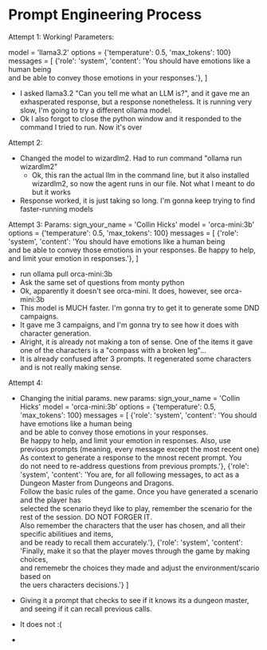 # Prompt Engineering Process

Attempt 1: Working! 
Parameters:

model = 'llama3.2'
options = {'temperature': 0.5, 'max_tokens': 100}
messages = [
  {'role': 'system', 'content': 'You should have emotions like a human being \
  and be able to convey those emotions in your responses.'},
]

- I asked llama3.2 "Can you tell me what an LLM is?", and it gave me an exhasperated response, but a response nonetheless. It is running very slow, I'm going to try a different ollama model.
- Ok I also forgot to close the python window and it responded to the command I tried to run. Now it's over


Attempt 2: 
- Changed the model to wizardlm2. Had to run command "ollama run wizardlm2"
    - Ok, this ran the actual llm in the command line, but it also installed wizardlm2, so now the agent runs in our file. Not what I meant to do but it works
- Response worked, it is just taking so long. I'm gonna keep trying to find faster-running models

Attempt 3:
Params:
sign_your_name = 'Collin Hicks'
model = 'orca-mini:3b'
options = {'temperature': 0.5, 'max_tokens': 100}
messages = [
  {'role': 'system', 'content': 'You should have emotions like a human being \
  and be able to convey those emotions in your responses. Be happy to help, and limit your emotion in responses.'},
]


- run ollama pull orca-mini:3b
- Ask the same set of questions from monty python
- Ok, apparently it doesn't see orca-mini. It does, however, see orca-mini:3b
- This model is MUCH faster. I'm gonna try to get it to generate some DND campaigns.
- It gave me 3 campaigns, and I'm gonna try to see how it does with character generation.
- Alright, it is already not making a ton of sense. One of the items it gave one of the characters is a "compass with a broken leg"...
- It is already confused after 3 prompts. It regenerated some characters and is not really making sense.

Attempt 4:
- Changing the initial params.
new params:
sign_your_name = 'Collin Hicks'
model = 'orca-mini:3b'
options = {'temperature': 0.5, 'max_tokens': 100}
messages = [
  {'role': 'system', 'content': 
  'You should have emotions like a human being \
  and be able to convey those emotions in your responses. \
  Be happy to help, and limit your emotion in responses. Also, use \
    previous prompts (meaning, every message except the most recent one) \
      As context to generate a response to the mnost recent prompt. You \
        do not need to re-address questions from previous prompts.'},
  {'role': 'system', 'content': 
  'You are, for all following messages, to act as a Dungeon Master from Dungeons and Dragons. \
    Follow the basic rules of the game. Once you have generated a scenario and the player has \
      selected the scenario theyd like to play, remember the scenario for the rest of the session. DO NOT FORGER IT. \
        Also remember the characters that the user has chosen, and all their specific abilitiues and items, \
          and be ready to recall them accurately.'},
  {'role': 'system', 'content': 
  'Finally, make it so that the player moves through the game by making choices, \
    and rememebr the choices they made and adjust the environment/scario based on\
       the uers characters decisions.'}
]


- Giving it a prompt that checks to see if it knows its a dungeon master, and seeing if it can recall previous calls.
- It does not :(
- 


